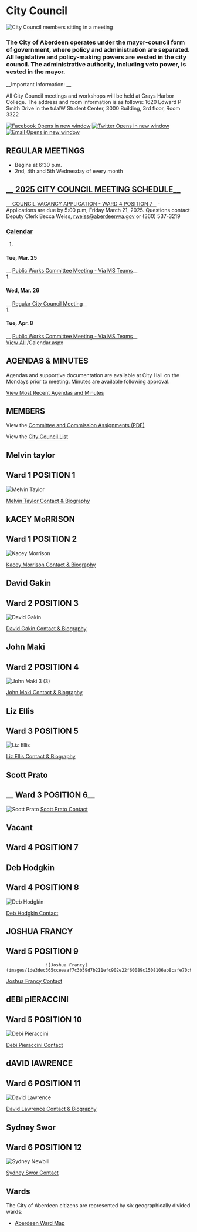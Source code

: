  

# City Council

  ![City Council members sitting in a meeting](images/6916a0b083489738f56ed5672e2fdf04006bb559648f6d17ca60bfccd78cb87d)  

### The City of Aberdeen operates under the mayor-council form of government, where policy and administration are separated. All legislative and policy-making powers are vested in the city council. The administrative authority, including veto power, is vested in the mayor.

  __Important Information: __  

 All City Council meetings and workshops will be held at Grays Harbor College. The address and room information is as follows: 1620 Edward P Smith Drive in the tulalW Student Center, 3000 Building, 3rd floor, Room 3322 

  [![Facebook Opens in new window](images/06bb9ef850fbde0c03c98b87be0beeb17ae253333d7267dcdeaa150961b2505c.png)](https://www.facebook.com/sharer/sharer.php?u=https%3a%2f%2faberdeenwa.gov%2fAlertCenter.aspx%3fAID%3d99&t=Check%20out%20this%20alert%20for%20Aberdeen,%20WA)  [![Twitter Opens in new window](images/57764139f7ac84f1ce3c9d159a6f0d5b86cf751cec5c9d650b41cde00916e1ea.png)](https://twitter.com/share?url=https%3a%2f%2faberdeenwa.gov%2fAlertCenter.aspx%3fAID%3d99&text=Check%20out%20this%20alert%20for%20Aberdeen,%20WA)  [![Email Opens in new window](images/2e072ba55c8a0dc1825ff63e24503257e0bcfdf2dc4755e9d4a231a69e2919fd.png)](https://aberdeenwa.gov/AlertCenter.aspx?AID=City-Council-Meetings-Moved-to-Grays-Har-99#)  

## 

## 

## REGULAR MEETINGS

 * Begins at 6:30 p.m.
 * 2nd, 4th and 5th Wednesday of every month

## 

## 

##              [__ 2025 CITY COUNCIL MEETING SCHEDULE__](https://www.aberdeenwa.gov/DocumentCenter/View/2434) 

 [__ COUNCIL VACANCY APPLICATION - WARD 4 POSITION 7__](https://www.aberdeenwa.gov/DocumentCenter/View/2366/Council-application) - Applications are due by 5:00 p.m, Friday March 21, 2025. Questions contact Deputy Clerk Becca Weiss, [rweiss@aberdeenwa.gov](mailto:rweiss@aberdeenwa.gov) or (360) 537-3219

###  [Calendar](https://www.aberdeenwa.gov/calendar.aspx?CID=25) 

 1.    

#### Tue, Mar. 25   

  __ [Public Works Committee Meeting - Via MS Teams](https://www.aberdeenwa.gov/Calendar.aspx?EID=795)__  
 1.    

#### Wed, Mar. 26   

  __ [Regular City Council Meeting](https://www.aberdeenwa.gov/Calendar.aspx?EID=1117)__  
 1.    

#### Tue, Apr. 8   

  __ [Public Works Committee Meeting - Via MS Teams](https://www.aberdeenwa.gov/Calendar.aspx?EID=825)__  
  [View All](https://www.aberdeenwa.gov/calendar.aspx?CID=25)  /Calendar.aspx 

## AGENDAS & MINUTES

Agendas and supportive documentation are available at City Hall on the Mondays prior to meeting. Minutes are available following approval.

 [View Most Recent Agendas and Minutes](https://www.aberdeenwa.gov/AgendaCenter/City-Council-2) 

## MEMBERS

View the [Committee and Commission Assignments (PDF)](https://www.aberdeenwa.gov/DocumentCenter/View/2455/2025-Standing-Committees) 

View the [City Council List](https://www.aberdeenwa.gov/DocumentCenter/View/2456/2025-CITY-COUNCIL) 

## Melvin taylor

## Ward 1 POSITION 1

 ![Melvin Taylor](images/46a4425823566232f60dcdf90a0fa8820a73b078fa9a796f3caf871dfe1568c5) 

 [Melvin Taylor Contact & Biography](https://www.aberdeenwa.gov/Directory.aspx?EID=61) 

## kACEY MoRRISON

## Ward 1 POSITION 2

 ![Kacey Morrison](images/69ff4c252625e5dfe6e03d030ae9094b4e1b76c9bc115b5238b5dceb3e93bb66) 

 [Kacey Morrison Contact & Biography](https://www.aberdeenwa.gov/Directory.aspx?EID=93) 

## David Gakin

## Ward 2 POSITION 3

 ![David Gakin](images/a9351967d6e704a4724ae211c40c64b7748bdefc64eba98ad0a393adde68be42) 

 [David Gakin Contact & Biography](https://www.aberdeenwa.gov/Directory.aspx?EID=84) 

## John Maki

## Ward 2 POSITION 4

 ![John Maki 3 (3)](images/e00d3b01e945a766a53ca80900a7c6badc41dbd5a1f3853d11fc5a9aa5c9208f) 

 [John Maki Contact & Biography](https://www.aberdeenwa.gov/283/John-Maki) 

## Liz Ellis

## Ward 3 POSITION 5

 ![Liz Ellis](images/ef3e9bb50b96436a370b05b8abe4f0a85a89ba759a2bdc28ab1d58af5222c067) 

 [Liz Ellis Contact & Biography](https://aberdeenwa.gov/388/Liz-Elizabeth-Ellis) 

## Scott Prato

##   __ Ward 3 POSITION 6__  

 ![Scott Prato](images/95a4c8e86596c1c0953bc9bdee05cd157cc39d09792c0ac5d98b5b319602aa50)  [Scott Prato Contact](https://www.aberdeenwa.gov/Directory.aspx?EID=86) 

## Vacant

## Ward 4 POSITION 7

## Deb Hodgkin

## Ward 4 POSITION 8

 ![Deb Hodgkin](images/705bdf339ccf5be701f44ac9b87087a14cf263ba03d2bf92d548d6768fca831c) 

 [Deb Hodgkin Contact](https://www.aberdeenwa.gov/Directory.aspx?EID=87) 

## JOSHUA FRANCY

## Ward 5 POSITION 9

                   ![Joshua Francy](images/1de3dec365cceeaaf7c3b59d7b211efc902e22f60089c1508106ab8cafe70c9b) 

 [Joshua Francy Contact](https://www.aberdeenwa.gov/Directory.aspx?EID=88) 

## dEBI pIERACCINI

## Ward 5 POSITION 10

 ![Debi Pieraccini](images/a6412435f9ade53b4a96b6f148a5309a773aefa5e81c1f174b15efd9212faf3c) 

 [Debi Pieraccini Contact ](https://www.aberdeenwa.gov/Directory.aspx?EID=95) 

## dAVID lAWRENCE

## Ward 6 POSITION 11

 ![David Lawrence](images/e5c63484a98532b7c885322ff6df94d0cfe8b35457ce4f19d03c07ff095c3205) 

 [David Lawrence Contact & Biography](https://www.aberdeenwa.gov/Directory.aspx?EID=96) 

## Sydney Swor

## Ward 6 POSITION 12

 ![Sydney Newbill](images/044abaa89913a42980284084b31656b0aeb86274afbd02aa9d957e6b14da2995) 

 [Sydney Swor Contact](https://www.aberdeenwa.gov/Directory.aspx?EID=69) 

## Wards

The City of Aberdeen citizens are represented by six geographically divided wards:

 *  [Aberdeen Ward Map](https://www.aberdeenwa.gov/DocumentCenter/View/1526/Aberdeen-Ward-Map-PDF) 
 